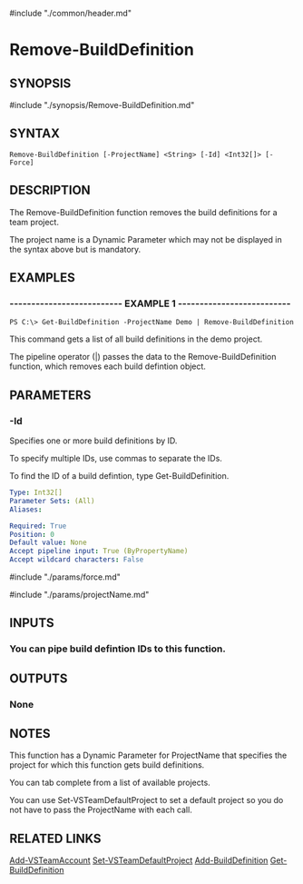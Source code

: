 #include "./common/header.md"

# Remove-BuildDefinition

## SYNOPSIS
#include "./synopsis/Remove-BuildDefinition.md"

## SYNTAX

```
Remove-BuildDefinition [-ProjectName] <String> [-Id] <Int32[]> [-Force]
```

## DESCRIPTION
The Remove-BuildDefinition function removes the build definitions for a
team project.

The project name is a Dynamic Parameter which may not be
displayed in the syntax above but is mandatory.

## EXAMPLES

### -------------------------- EXAMPLE 1 --------------------------
```
PS C:\> Get-BuildDefinition -ProjectName Demo | Remove-BuildDefinition
```

This command gets a list of all build definitions in the demo project.

The pipeline operator (|) passes the data to the Remove-BuildDefinition
function, which removes each build defintion object.

## PARAMETERS

### -Id
Specifies one or more build definitions by ID.

To specify multiple IDs, use commas to separate the IDs.

To find the ID of a build defintion, type Get-BuildDefinition.

```yaml
Type: Int32[]
Parameter Sets: (All)
Aliases: 

Required: True
Position: 0
Default value: None
Accept pipeline input: True (ByPropertyName)
Accept wildcard characters: False
```

#include "./params/force.md"

#include "./params/projectName.md"

## INPUTS

### You can pipe build defintion IDs to this function.

## OUTPUTS

### None

## NOTES
This function has a Dynamic Parameter for ProjectName that specifies the
project for which this function gets build definitions.

You can tab complete from a list of available projects.

You can use Set-VSTeamDefaultProject to set a default project so you do not have
to pass the ProjectName with each call.

## RELATED LINKS

[Add-VSTeamAccount](Add-VSTeamAccount.md)
[Set-VSTeamDefaultProject](Set-VSTeamDefaultProject.md)
[Add-BuildDefinition](Add-BuildDefinition.md)
[Get-BuildDefinition](Get-BuildDefinition.md)